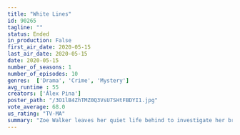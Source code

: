 ```yaml
---
title: "White Lines"
id: 90265
tagline: ""
status: Ended
in_production: False
first_air_date: 2020-05-15
last_air_date: 2020-05-15
date: 2020-05-15
number_of_seasons: 1
number_of_episodes: 10
genres:  ['Drama', 'Crime', 'Mystery']
avg_runtime : 55
creators: ['Álex Pina']
poster_path: "/3O1lB4ZhTMZ0Q3VsU7SHtFBDYI1.jpg"
vote_average: 68.0
us_rating: "TV-MA"
summary: "Zoe Walker leaves her quiet life behind to investigate her brother's disappearance in Ibiza, where she quickly heads down a decadent and dangerous path."
---
```


